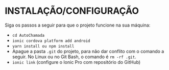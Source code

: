 # INSTALAÇÃO/CONFIGURAÇÃO

Siga os passos a seguir para que o projeto funcione na sua máquina:

* `cd AutoChamada`
* `ionic cordova platform add android`
* `yarn install ou npm install`
* Apague a pasta `.git` do projeto, para não dar conflito com o comando a seguir. No Linux ou no Git Bash, o comando é `rm -rf .git`.
* `ionic link` (configure o Ionic Pro com repositório do GitHub)
